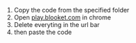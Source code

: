 1. Copy the code from the specified folder
2. Open [play.blooket.com](play.blooket.com) in chrome
3. Delete everyting in the url bar
4. then paste the code
